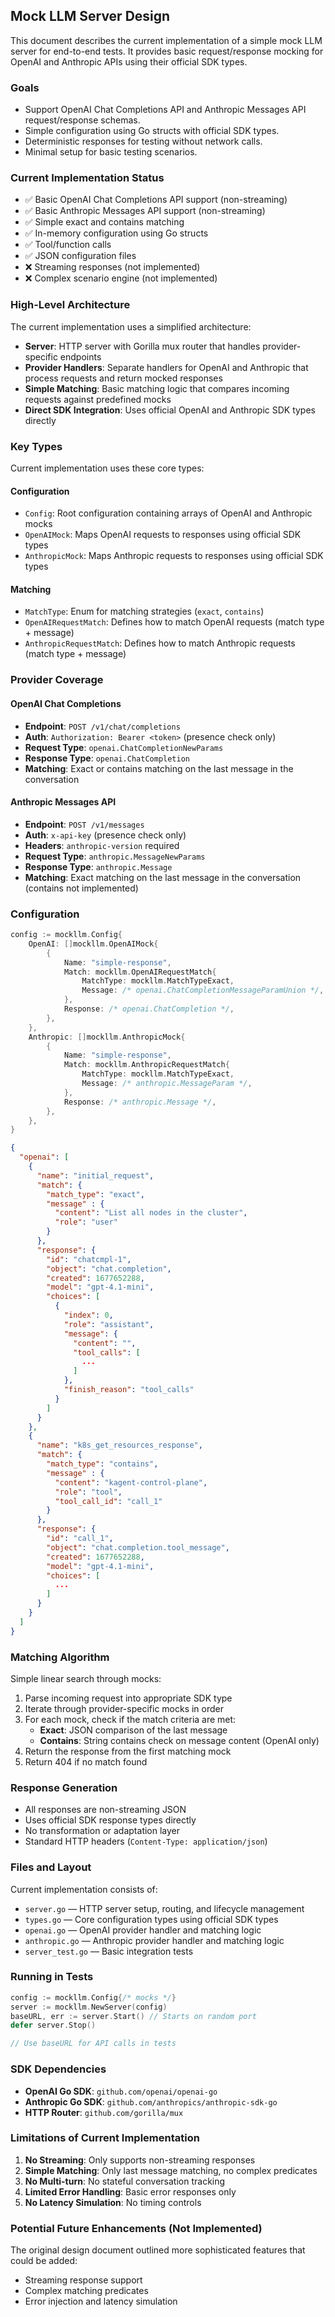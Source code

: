 ## Mock LLM Server Design

This document describes the current implementation of a simple mock LLM server for end-to-end tests. It provides basic request/response mocking for OpenAI and Anthropic APIs using their official SDK types.

### Goals
- Support OpenAI Chat Completions API and Anthropic Messages API request/response schemas.
- Simple configuration using Go structs with official SDK types.
- Deterministic responses for testing without network calls.
- Minimal setup for basic testing scenarios.

### Current Implementation Status
- ✅ Basic OpenAI Chat Completions API support (non-streaming)
- ✅ Basic Anthropic Messages API support (non-streaming)
- ✅ Simple exact and contains matching
- ✅ In-memory configuration using Go structs
- ✅ Tool/function calls
- ✅ JSON configuration files
- ❌ Streaming responses (not implemented)
- ❌ Complex scenario engine (not implemented)

### High-Level Architecture
The current implementation uses a simplified architecture:
- **Server**: HTTP server with Gorilla mux router that handles provider-specific endpoints
- **Provider Handlers**: Separate handlers for OpenAI and Anthropic that process requests and return mocked responses
- **Simple Matching**: Basic matching logic that compares incoming requests against predefined mocks
- **Direct SDK Integration**: Uses official OpenAI and Anthropic SDK types directly

### Key Types
Current implementation uses these core types:

#### Configuration
- `Config`: Root configuration containing arrays of OpenAI and Anthropic mocks
- `OpenAIMock`: Maps OpenAI requests to responses using official SDK types
- `AnthropicMock`: Maps Anthropic requests to responses using official SDK types

#### Matching
- `MatchType`: Enum for matching strategies (`exact`, `contains`)
- `OpenAIRequestMatch`: Defines how to match OpenAI requests (match type + message)
- `AnthropicRequestMatch`: Defines how to match Anthropic requests (match type + message)

### Provider Coverage

#### OpenAI Chat Completions
- **Endpoint**: `POST /v1/chat/completions`
- **Auth**: `Authorization: Bearer <token>` (presence check only)
- **Request Type**: `openai.ChatCompletionNewParams`
- **Response Type**: `openai.ChatCompletion`
- **Matching**: Exact or contains matching on the last message in the conversation

#### Anthropic Messages API
- **Endpoint**: `POST /v1/messages`
- **Auth**: `x-api-key` (presence check only)
- **Headers**: `anthropic-version` required
- **Request Type**: `anthropic.MessageNewParams`
- **Response Type**: `anthropic.Message`
- **Matching**: Exact matching on the last message in the conversation (contains not implemented)

### Configuration

```go
config := mockllm.Config{
    OpenAI: []mockllm.OpenAIMock{
        {
            Name: "simple-response",
            Match: mockllm.OpenAIRequestMatch{
                MatchType: mockllm.MatchTypeExact,
                Message: /* openai.ChatCompletionMessageParamUnion */,
            },
            Response: /* openai.ChatCompletion */,
        },
    },
    Anthropic: []mockllm.AnthropicMock{
        {
            Name: "simple-response",
            Match: mockllm.AnthropicRequestMatch{
                MatchType: mockllm.MatchTypeExact,
                Message: /* anthropic.MessageParam */,
            },
            Response: /* anthropic.Message */,
        },
    },
}
```

```json
{
  "openai": [
    {
      "name": "initial_request",
      "match": {
        "match_type": "exact",
        "message" : {
          "content": "List all nodes in the cluster",
          "role": "user"
        }
      },
      "response": {
        "id": "chatcmpl-1",
        "object": "chat.completion",
        "created": 1677652288,
        "model": "gpt-4.1-mini",
        "choices": [
          {
            "index": 0,
            "role": "assistant",
            "message": {
              "content": "",
              "tool_calls": [
                ...
              ]
            },
            "finish_reason": "tool_calls"
          }
        ]
      }
    },
    {
      "name": "k8s_get_resources_response",
      "match": {
        "match_type": "contains",
        "message" : {
          "content": "kagent-control-plane",
          "role": "tool",
          "tool_call_id": "call_1"
        }
      },
      "response": {
        "id": "call_1",
        "object": "chat.completion.tool_message",
        "created": 1677652288,
        "model": "gpt-4.1-mini",
        "choices": [
          ...
        ]
      }
    }
  ]
}
```

### Matching Algorithm
Simple linear search through mocks:
1. Parse incoming request into appropriate SDK type
2. Iterate through provider-specific mocks in order
3. For each mock, check if the match criteria are met:
   - **Exact**: JSON comparison of the last message
   - **Contains**: String contains check on message content (OpenAI only)
4. Return the response from the first matching mock
5. Return 404 if no match found

### Response Generation
- All responses are non-streaming JSON
- Uses official SDK response types directly
- No transformation or adaptation layer
- Standard HTTP headers (`Content-Type: application/json`)

### Files and Layout
Current implementation consists of:
- `server.go` — HTTP server setup, routing, and lifecycle management
- `types.go` — Core configuration types using official SDK types
- `openai.go` — OpenAI provider handler and matching logic
- `anthropic.go` — Anthropic provider handler and matching logic
- `server_test.go` — Basic integration tests

### Running in Tests
```go
config := mockllm.Config{/* mocks */}
server := mockllm.NewServer(config)
baseURL, err := server.Start() // Starts on random port
defer server.Stop()

// Use baseURL for API calls in tests
```

### SDK Dependencies
- **OpenAI Go SDK**: `github.com/openai/openai-go`
- **Anthropic Go SDK**: `github.com/anthropics/anthropic-sdk-go`
- **HTTP Router**: `github.com/gorilla/mux`

### Limitations of Current Implementation
1. **No Streaming**: Only supports non-streaming responses
2. **Simple Matching**: Only last message matching, no complex predicates
5. **No Multi-turn**: No stateful conversation tracking
6. **Limited Error Handling**: Basic error responses only
7. **No Latency Simulation**: No timing controls

### Potential Future Enhancements (Not Implemented)
The original design document outlined more sophisticated features that could be added:
- Streaming response support
- Complex matching predicates
- Error injection and latency simulation


